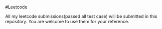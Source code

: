 #Leetcode

All my leetcode submissions(passed all test case) will be submitted in this repository.
You are welcome to use them for your reference.
